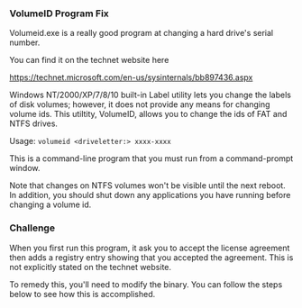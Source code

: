 ### VolumeID Program Fix

Volumeid.exe is a really good program at changing a hard drive's serial number.

You can find it on the technet website here

https://technet.microsoft.com/en-us/sysinternals/bb897436.aspx



Windows NT/2000/XP/7/8/10 built-in Label utility lets you change the labels of disk volumes; however, it does not provide any means for changing volume ids. This utiltity, VolumeID, allows you to change the ids of FAT and NTFS drives.

Usage: `volumeid <driveletter:> xxxx-xxxx`

This is a command-line program that you must run from a command-prompt window.

Note that changes on NTFS volumes won't be visible until the next reboot.<br> 
In addition, you should shut down any applications you have running before changing a volume id. <br>

### Challenge

When you first run this program, it ask you to accept the license agreement then adds a registry entry showing that you accepted the agreement. This is not explicitly stated on the technet website.

To remedy this, you'll need to modify the binary. You can follow the steps below to see how this is accomplished.



